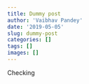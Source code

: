 ```yaml
---
title: Dummy post
author: 'Vaibhav Pandey'
date: '2019-05-05'
slug: dummy-post
categories: []
tags: []
images: []
---
```

Checking